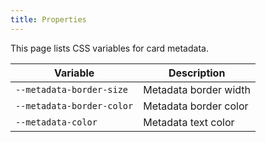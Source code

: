 ```yaml
---
title: Properties
---
```


This page lists CSS variables for card metadata.

| Variable | Description |
| -------- | -------- |
| `--metadata-border-size` | Metadata border width |
| `--metadata-border-color` | Metadata border color |
| `--metadata-color` | Metadata text color |
